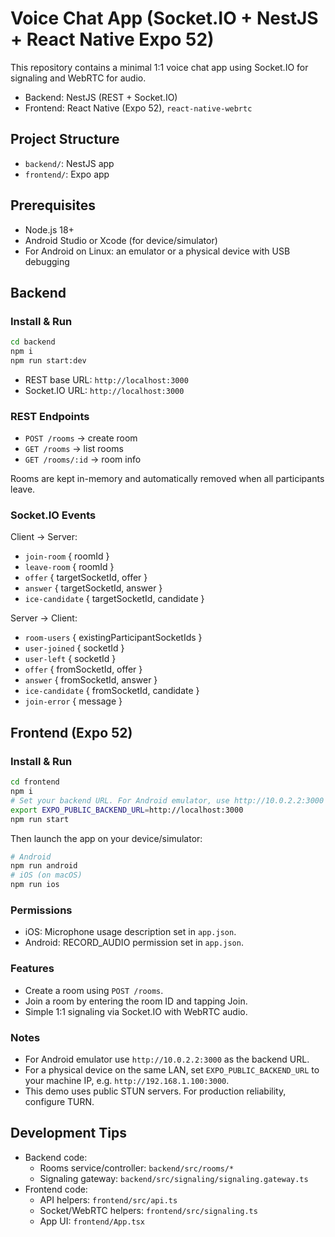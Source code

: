 # Voice Chat App (Socket.IO + NestJS + React Native Expo 52)

This repository contains a minimal 1:1 voice chat app using Socket.IO for signaling and WebRTC for audio.

- Backend: NestJS (REST + Socket.IO)
- Frontend: React Native (Expo 52), `react-native-webrtc`

## Project Structure

- `backend/`: NestJS app
- `frontend/`: Expo app

## Prerequisites

- Node.js 18+
- Android Studio or Xcode (for device/simulator)
- For Android on Linux: an emulator or a physical device with USB debugging

## Backend

### Install & Run

```bash
cd backend
npm i
npm run start:dev
```

- REST base URL: `http://localhost:3000`
- Socket.IO URL: `http://localhost:3000`

### REST Endpoints

- `POST /rooms` → create room
- `GET /rooms` → list rooms
- `GET /rooms/:id` → room info

Rooms are kept in-memory and automatically removed when all participants leave.

### Socket.IO Events

Client → Server:
- `join-room` { roomId }
- `leave-room` { roomId }
- `offer` { targetSocketId, offer }
- `answer` { targetSocketId, answer }
- `ice-candidate` { targetSocketId, candidate }

Server → Client:
- `room-users` { existingParticipantSocketIds }
- `user-joined` { socketId }
- `user-left` { socketId }
- `offer` { fromSocketId, offer }
- `answer` { fromSocketId, answer }
- `ice-candidate` { fromSocketId, candidate }
- `join-error` { message }

## Frontend (Expo 52)

### Install & Run

```bash
cd frontend
npm i
# Set your backend URL. For Android emulator, use http://10.0.2.2:3000
export EXPO_PUBLIC_BACKEND_URL=http://localhost:3000
npm run start
```

Then launch the app on your device/simulator:

```bash
# Android
npm run android
# iOS (on macOS)
npm run ios
```

### Permissions

- iOS: Microphone usage description set in `app.json`.
- Android: RECORD_AUDIO permission set in `app.json`.

### Features

- Create a room using `POST /rooms`.
- Join a room by entering the room ID and tapping Join.
- Simple 1:1 signaling via Socket.IO with WebRTC audio.

### Notes

- For Android emulator use `http://10.0.2.2:3000` as the backend URL.
- For a physical device on the same LAN, set `EXPO_PUBLIC_BACKEND_URL` to your machine IP, e.g. `http://192.168.1.100:3000`.
- This demo uses public STUN servers. For production reliability, configure TURN.

## Development Tips

- Backend code:
  - Rooms service/controller: `backend/src/rooms/*`
  - Signaling gateway: `backend/src/signaling/signaling.gateway.ts`
- Frontend code:
  - API helpers: `frontend/src/api.ts`
  - Socket/WebRTC helpers: `frontend/src/signaling.ts`
  - App UI: `frontend/App.tsx`